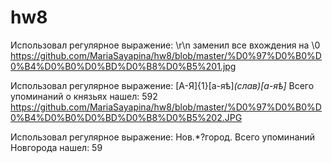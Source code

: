 # hw8
Использовал регулярное выражение: \r\n заменил все вхождения на \0
https://github.com/MariaSayapina/hw8/blob/master/%D0%97%D0%B0%D0%B4%D0%B0%D0%BD%D0%B8%D0%B5%201.jpg

Использовал регулярное выражение: [А-Я]{1}[а-яѣ]*(слав)[а-яѣ]* Всего упоминаний о князьях нашел: 592
https://github.com/MariaSayapina/hw8/blob/master/%D0%97%D0%B0%D0%B4%D0%B0%D0%BD%D0%B8%D0%B5%202.JPG

Использовал регулярное выражение: Нов.*?город. Всего упоминаний Новгорода нашел: 59
